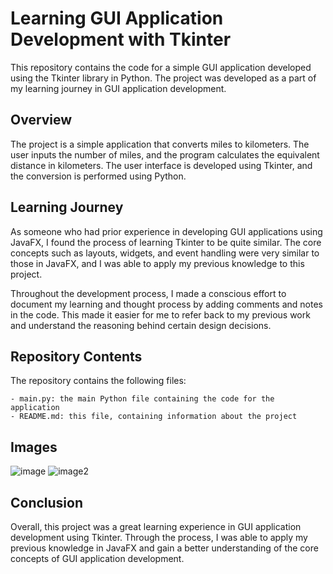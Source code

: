 # Learning GUI Application Development with Tkinter

This repository contains the code for a simple GUI application developed using the Tkinter library in 
Python. The project was developed as a part of my learning journey in GUI application development.

## Overview

The project is a simple application that converts miles to kilometers. The user inputs the number 
of miles, and the program calculates the equivalent distance in kilometers. The user interface is 
developed using Tkinter, and the conversion is performed using Python.

## Learning Journey

As someone who had prior experience in developing GUI applications using JavaFX, I found the process 
of learning Tkinter to be quite similar. The core concepts such as layouts, widgets, and event 
handling were very similar to those in JavaFX, and I was able to apply my previous knowledge to 
this project.

Throughout the development process, I made a conscious effort to document my learning and thought 
process by adding comments and notes in the code. This made it easier for me to refer back to my 
previous work and understand the reasoning behind certain design decisions.

## Repository Contents

The repository contains the following files:
    
    - main.py: the main Python file containing the code for the application
    - README.md: this file, containing information about the project

## Images 

![image](https://i.imgur.com/FkzNrK8.png)
![image2](https://i.imgur.com/MKtXmvj.png)

## Conclusion

Overall, this project was a great learning experience in GUI application development using Tkinter. 
Through the process, I was able to apply my previous knowledge in JavaFX and gain a better 
understanding of the core concepts of GUI application development. 
